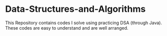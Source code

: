 # Data-Structures-and-Algorithms
This Repository contains codes I solve using practicing DSA (through Java). These codes are easy to understand and are well arranged.
